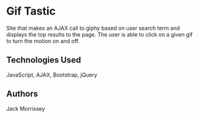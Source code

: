 # Gif Tastic

Site that makes an AJAX call to giphy based on user search term and displays the top results to the page. The user is able to click on a given gif to turn the motion on and off. 

## Technologies Used

JavaScript, AJAX, Bootstrap, jQuery 

## Authors
Jack Morrissey

